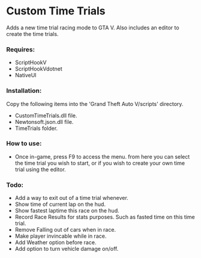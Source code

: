 # Custom Time Trials
Adds a new time trial racing mode to GTA V. Also includes an editor to create the time trials.

### Requires:

* ScriptHookV
* ScriptHookVdotnet
* NativeUI


### Installation:

Copy the following items into the 'Grand Theft Auto V/scripts' directory.
* CustomTimeTrials.dll file.
* Newtonsoft.json.dll file.
* TimeTrials folder.


### How to use:

* Once in-game, press F9 to access the menu. from here you can select the time trial you wish to start, or if you wish to create your own time trial using the editor.


### Todo:

* Add a way to exit out of a time trial whenever.
* Show time of current lap on the hud.
* Show fastest laptime this race on the hud.
* Record Race Results for stats purposes. Such as fasted time on this time trial.
* Remove Falling out of cars when in race.
* Make player invincable while in race.
* Add Weather option before race.
* Add option to turn vehicle damage on/off.